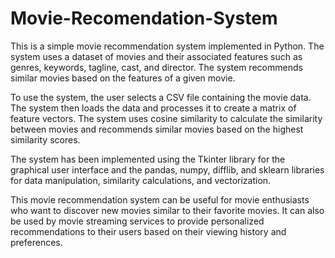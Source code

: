 # Movie-Recomendation-System
This is a simple movie recommendation system implemented in Python. The system uses a dataset of movies and their associated features such as genres, keywords, tagline, cast, and director. The system recommends similar movies based on the features of a given movie.

To use the system, the user selects a CSV file containing the movie data. The system then loads the data and processes it to create a matrix of feature vectors. The system uses cosine similarity to calculate the similarity between movies and recommends similar movies based on the highest similarity scores.

The system has been implemented using the Tkinter library for the graphical user interface and the pandas, numpy, difflib, and sklearn libraries for data manipulation, similarity calculations, and vectorization.

This movie recommendation system can be useful for movie enthusiasts who want to discover new movies similar to their favorite movies. It can also be used by movie streaming services to provide personalized recommendations to their users based on their viewing history and preferences.
